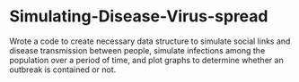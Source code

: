 # Simulating-Disease-Virus-spread
Wrote a code to create necessary data structure to simulate social links and disease transmission between people, simulate infections among the population over a period of time, and plot graphs to determine whether an outbreak is contained or not.
